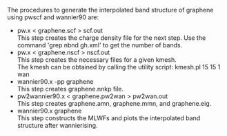 The procedures to generate the interpolated band structure of graphene using pwscf and wannier90 are:
- pw.x < graphene.scf > scf.out    
This step creates the charge density file for the next step.
Use the command 'grep nbnd gh.xml' to get the number of bands.
- pw.x < graphene.nscf > nscf.out    
This step creates the necessary files for a given kmesh.    
The kmesh can be obtained by calling the utility script: kmesh.pl 15 15 1 wan
- wannier90.x -pp graphene    
This step creates graphene.nnkp file.
- pw2wannier90.x < graphene.pw2wan > pw2wan.out    
This step creates graphene.amn, graphene.mmn, and graphene.eig.
- wannier90.x graphene    
This step constructs the MLWFs and plots the interpolated band structure after wannierising.
